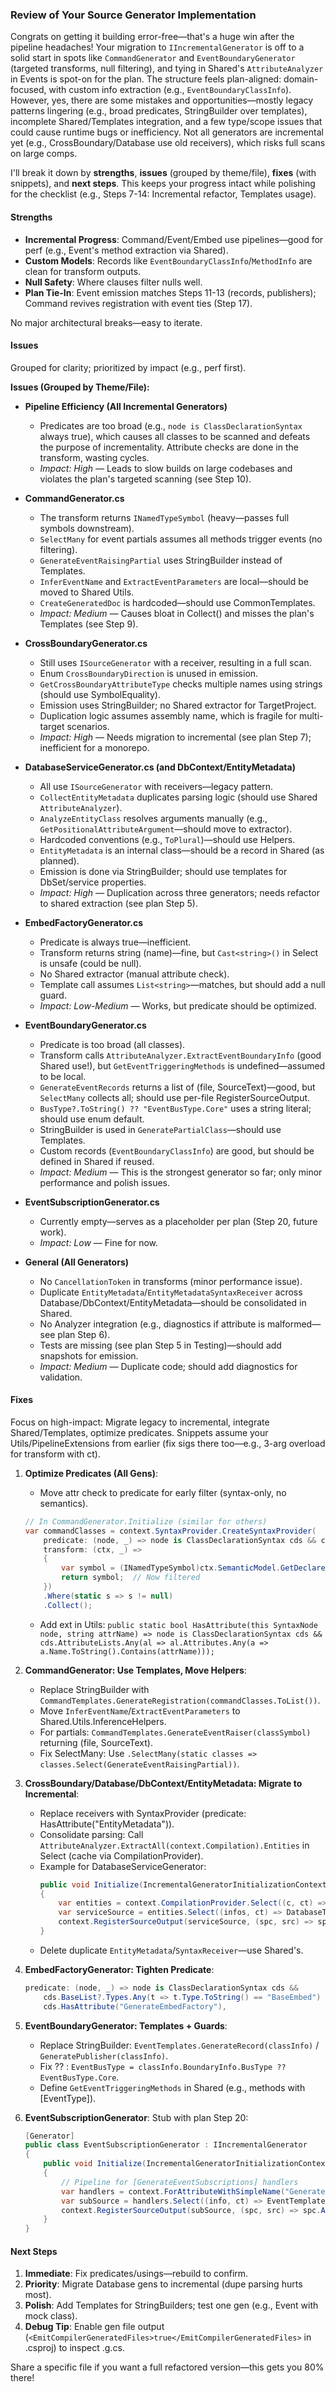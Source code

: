 ### Review of Your Source Generator Implementation

Congrats on getting it building error-free—that's a huge win after the pipeline headaches! Your migration to `IIncrementalGenerator` is off to a solid start in spots like `CommandGenerator` and `EventBoundaryGenerator` (targeted transforms, null filtering), and tying in Shared's `AttributeAnalyzer` in Events is spot-on for the plan. The structure feels plan-aligned: domain-focused, with custom info extraction (e.g., `EventBoundaryClassInfo`). However, yes, there are some mistakes and opportunities—mostly legacy patterns lingering (e.g., broad predicates, StringBuilder over templates), incomplete Shared/Templates integration, and a few type/scope issues that could cause runtime bugs or inefficiency. Not all generators are incremental yet (e.g., CrossBoundary/Database use old receivers), which risks full scans on large comps.

I'll break it down by **strengths**, **issues** (grouped by theme/file), **fixes** (with snippets), and **next steps**. This keeps your progress intact while polishing for the checklist (e.g., Steps 7-14: Incremental refactor, Templates usage).

#### Strengths
- **Incremental Progress**: Command/Event/Embed use pipelines—good for perf (e.g., Event's method extraction via Shared).
- **Custom Models**: Records like `EventBoundaryClassInfo`/`MethodInfo` are clean for transform outputs.
- **Null Safety**: Where clauses filter nulls well.
- **Plan Tie-In**: Event emission matches Steps 11-13 (records, publishers); Command revives registration with event ties (Step 17).

No major architectural breaks—easy to iterate.

#### Issues
Grouped for clarity; prioritized by impact (e.g., perf first).

**Issues (Grouped by Theme/File):**

- **Pipeline Efficiency (All Incremental Generators)**
  - Predicates are too broad (e.g., `node is ClassDeclarationSyntax` always true), which causes all classes to be scanned and defeats the purpose of incrementality. Attribute checks are done in the transform, wasting cycles.
  - *Impact: High* — Leads to slow builds on large codebases and violates the plan's targeted scanning (see Step 10).

- **CommandGenerator.cs**
  - The transform returns `INamedTypeSymbol` (heavy—passes full symbols downstream).
  - `SelectMany` for event partials assumes all methods trigger events (no filtering).
  - `GenerateEventRaisingPartial` uses StringBuilder instead of Templates.
  - `InferEventName` and `ExtractEventParameters` are local—should be moved to Shared Utils.
  - `CreateGeneratedDoc` is hardcoded—should use CommonTemplates.
  - *Impact: Medium* — Causes bloat in Collect() and misses the plan's Templates (see Step 9).

- **CrossBoundaryGenerator.cs**
  - Still uses `ISourceGenerator` with a receiver, resulting in a full scan.
  - Enum `CrossBoundaryDirection` is unused in emission.
  - `GetCrossBoundaryAttributeType` checks multiple names using strings (should use SymbolEquality).
  - Emission uses StringBuilder; no Shared extractor for TargetProject.
  - Duplication logic assumes assembly name, which is fragile for multi-target scenarios.
  - *Impact: High* — Needs migration to incremental (see plan Step 7); inefficient for a monorepo.

- **DatabaseServiceGenerator.cs (and DbContext/EntityMetadata)**
  - All use `ISourceGenerator` with receivers—legacy pattern.
  - `CollectEntityMetadata` duplicates parsing logic (should use Shared `AttributeAnalyzer`).
  - `AnalyzeEntityClass` resolves arguments manually (e.g., `GetPositionalAttributeArgument`—should move to extractor).
  - Hardcoded conventions (e.g., `ToPlural`)—should use Helpers.
  - `EntityMetadata` is an internal class—should be a record in Shared (as planned).
  - Emission is done via StringBuilder; should use templates for DbSet/service properties.
  - *Impact: High* — Duplication across three generators; needs refactor to shared extraction (see plan Step 5).

- **EmbedFactoryGenerator.cs**
  - Predicate is always true—inefficient.
  - Transform returns string (name)—fine, but `Cast<string>()` in Select is unsafe (could be null).
  - No Shared extractor (manual attribute check).
  - Template call assumes `List<string>`—matches, but should add a null guard.
  - *Impact: Low-Medium* — Works, but predicate should be optimized.

- **EventBoundaryGenerator.cs**
  - Predicate is too broad (all classes).
  - Transform calls `AttributeAnalyzer.ExtractEventBoundaryInfo` (good Shared use!), but `GetEventTriggeringMethods` is undefined—assumed to be local.
  - `GenerateEventRecords` returns a list of (file, SourceText)—good, but `SelectMany` collects all; should use per-file RegisterSourceOutput.
  - `BusType?.ToString() ?? "EventBusType.Core"` uses a string literal; should use enum default.
  - StringBuilder is used in `GeneratePartialClass`—should use Templates.
  - Custom records (`EventBoundaryClassInfo`) are good, but should be defined in Shared if reused.
  - *Impact: Medium* — This is the strongest generator so far; only minor performance and polish issues.

- **EventSubscriptionGenerator.cs**
  - Currently empty—serves as a placeholder per plan (Step 20, future work).
  - *Impact: Low* — Fine for now.

- **General (All Generators)**
  - No `CancellationToken` in transforms (minor performance issue).
  - Duplicate `EntityMetadata`/`EntityMetadataSyntaxReceiver` across Database/DbContext/EntityMetadata—should be consolidated in Shared.
  - No Analyzer integration (e.g., diagnostics if attribute is malformed—see plan Step 6).
  - Tests are missing (see plan Step 5 in Testing)—should add snapshots for emission.
  - *Impact: Medium* — Duplicate code; should add diagnostics for validation.

#### Fixes
Focus on high-impact: Migrate legacy to incremental, integrate Shared/Templates, optimize predicates. Snippets assume your Utils/PipelineExtensions from earlier (fix sigs there too—e.g., 3-arg overload for transform with ct).

1. **Optimize Predicates (All Gens)**:
   - Move attr check to predicate for early filter (syntax-only, no semantics).
   ```csharp
   // In CommandGenerator.Initialize (similar for others)
   var commandClasses = context.SyntaxProvider.CreateSyntaxProvider(
       predicate: (node, _) => node is ClassDeclarationSyntax cds && cds.HasAttribute("WabbitCommand"),  // Syntax-only ext
       transform: (ctx, _) =>
       {
           var symbol = (INamedTypeSymbol)ctx.SemanticModel.GetDeclaredSymbol(ctx.Node)!;
           return symbol;  // Now filtered
       })
       .Where(static s => s != null)
       .Collect();
   ```
   - Add ext in Utils: `public static bool HasAttribute(this SyntaxNode node, string attrName) => node is ClassDeclarationSyntax cds && cds.AttributeLists.Any(al => al.Attributes.Any(a => a.Name.ToString().Contains(attrName)));`

2. **CommandGenerator: Use Templates, Move Helpers**:
   - Replace StringBuilder with `CommandTemplates.GenerateRegistration(commandClasses.ToList())`.
   - Move `InferEventName`/`ExtractEventParameters` to Shared.Utils.InferenceHelpers.
   - For partials: `CommandTemplates.GenerateEventRaiser(classSymbol)` returning (file, SourceText).
   - Fix SelectMany: Use `.SelectMany(static classes => classes.Select(GenerateEventRaisingPartial))`.

3. **CrossBoundary/Database/DbContext/EntityMetadata: Migrate to Incremental**:
   - Replace receivers with SyntaxProvider (predicate: HasAttribute("EntityMetadata")).
   - Consolidate parsing: Call `AttributeAnalyzer.ExtractAll(context.Compilation).Entities` in Select (cache via CompilationProvider).
   - Example for DatabaseServiceGenerator:
     ```csharp
     public void Initialize(IncrementalGeneratorInitializationContext context)
     {
         var entities = context.CompilationProvider.Select((c, ct) => AttributeAnalyzer.ExtractAll(c).Entities);
         var serviceSource = entities.Select((infos, ct) => DatabaseTemplates.GenerateAccessors(infos));
         context.RegisterSourceOutput(serviceSource, (spc, src) => spc.AddSource("DatabaseAccessors.g.cs", src));
     }
     ```
   - Delete duplicate `EntityMetadata`/`SyntaxReceiver`—use Shared's.

4. **EmbedFactoryGenerator: Tighten Predicate**:
   ```csharp
   predicate: (node, _) => node is ClassDeclarationSyntax cds && 
       cds.BaseList?.Types.Any(t => t.Type.ToString() == "BaseEmbed") == true &&  // Syntax base check (approx)
       cds.HasAttribute("GenerateEmbedFactory"),
   ```

5. **EventBoundaryGenerator: Templates + Guards**:
   - Replace StringBuilder: `EventTemplates.GenerateRecord(classInfo)` / `GeneratePublisher(classInfo)`.
   - Fix ?? : `EventBusType = classInfo.BoundaryInfo.BusType ?? EventBusType.Core`.
   - Define `GetEventTriggeringMethods` in Shared (e.g., methods with [EventType]).

6. **EventSubscriptionGenerator**: Stub with plan Step 20:
   ```csharp
   [Generator]
   public class EventSubscriptionGenerator : IIncrementalGenerator
   {
       public void Initialize(IncrementalGeneratorInitializationContext context)
       {
           // Pipeline for [GenerateEventSubscriptions] handlers
           var handlers = context.ForAttributeWithSimpleName("GenerateEventSubscriptions", ExtractHandlerInfo);
           var subSource = handlers.Select((info, ct) => EventTemplates.GenerateSubscriber(info));
           context.RegisterSourceOutput(subSource, (spc, src) => spc.AddSource("HandlerSubscriptions.g.cs", src));
       }
   }
   ```

#### Next Steps
1. **Immediate**: Fix predicates/usings—rebuild to confirm.
2. **Priority**: Migrate Database gens to incremental (dupe parsing hurts most).
3. **Polish**: Add Templates for StringBuilders; test one gen (e.g., Event with mock class).
4. **Debug Tip**: Enable gen file output (`<EmitCompilerGeneratedFiles>true</EmitCompilerGeneratedFiles>` in .csproj) to inspect .g.cs.

Share a specific file if you want a full refactored version—this gets you 80% there!